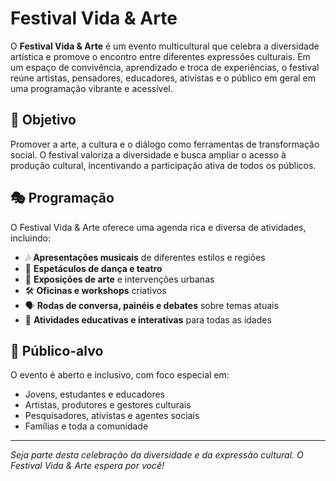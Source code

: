 # Festival Vida & Arte

O **Festival Vida & Arte** é um evento multicultural que celebra a diversidade artística e promove o encontro entre diferentes expressões culturais. Em um espaço de convivência, aprendizado e troca de experiências, o festival reúne artistas, pensadores, educadores, ativistas e o público em geral em uma programação vibrante e acessível.

## 🎯 Objetivo

Promover a arte, a cultura e o diálogo como ferramentas de transformação social. O festival valoriza a diversidade e busca ampliar o acesso à produção cultural, incentivando a participação ativa de todos os públicos.

## 🎭 Programação

O Festival Vida & Arte oferece uma agenda rica e diversa de atividades, incluindo:

- 🎶 **Apresentações musicais** de diferentes estilos e regiões  
- 💃 **Espetáculos de dança e teatro**  
- 🎨 **Exposições de arte** e intervenções urbanas  
- 🛠 **Oficinas e workshops** criativos  
- 🗣 **Rodas de conversa, painéis e debates** sobre temas atuais  
- 👧 **Atividades educativas e interativas** para todas as idades  

## 👥 Público-alvo

O evento é aberto e inclusivo, com foco especial em:

- Jovens, estudantes e educadores  
- Artistas, produtores e gestores culturais  
- Pesquisadores, ativistas e agentes sociais  
- Famílias e toda a comunidade  

---

*Seja parte desta celebração da diversidade e da expressão cultural. O Festival Vida & Arte espera por você!*
